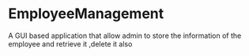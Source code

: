 # EmployeeManagement
A GUI based application that allow admin to store the information of the employee and retrieve it ,delete it also
